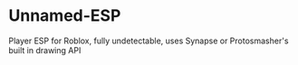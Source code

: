 # Unnamed-ESP
Player ESP for Roblox, fully undetectable, uses Synapse or Protosmasher's built in drawing API
